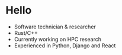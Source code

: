 # Hello
- Software technician & researcher
- Rust/C++
- Currently working on HPC research
- Experienced in Python, Django and React

